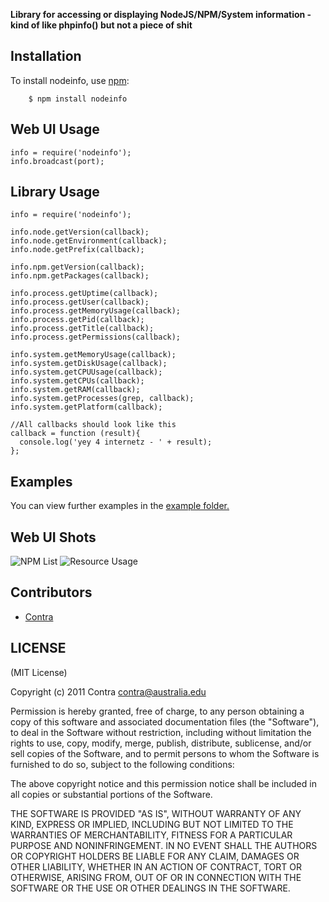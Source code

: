 **Library for accessing or displaying NodeJS/NPM/System information - kind of like phpinfo() but not a piece of shit**


## Installation
    
To install nodeinfo, use [npm](http://github.com/isaacs/npm):

        $ npm install nodeinfo

## Web UI Usage

```
info = require('nodeinfo');
info.broadcast(port);
```

## Library Usage

```
info = require('nodeinfo');

info.node.getVersion(callback);
info.node.getEnvironment(callback);
info.node.getPrefix(callback);

info.npm.getVersion(callback);
info.npm.getPackages(callback);

info.process.getUptime(callback);
info.process.getUser(callback);
info.process.getMemoryUsage(callback);
info.process.getPid(callback);
info.process.getTitle(callback);
info.process.getPermissions(callback);

info.system.getMemoryUsage(callback);
info.system.getDiskUsage(callback);
info.system.getCPUUsage(callback);
info.system.getCPUs(callback);
info.system.getRAM(callback);
info.system.getProcesses(grep, callback);
info.system.getPlatform(callback);

//All callbacks should look like this
callback = function (result){
  console.log('yey 4 internetz - ' + result);
};
```

## Examples

You can view further examples in the [example folder.](https://github.com/Contra/nodeinfo/tree/master/examples)

## Web UI Shots
![NPM List](http://i.imgur.com/JKvIs.png)
![Resource Usage](http://i.imgur.com/nzsnA.png)

## Contributors

- [Contra](https://github.com/Contra)

## LICENSE

(MIT License)

Copyright (c) 2011 Contra <contra@australia.edu>

Permission is hereby granted, free of charge, to any person obtaining
a copy of this software and associated documentation files (the
"Software"), to deal in the Software without restriction, including
without limitation the rights to use, copy, modify, merge, publish,
distribute, sublicense, and/or sell copies of the Software, and to
permit persons to whom the Software is furnished to do so, subject to
the following conditions:

The above copyright notice and this permission notice shall be
included in all copies or substantial portions of the Software.

THE SOFTWARE IS PROVIDED "AS IS", WITHOUT WARRANTY OF ANY KIND,
EXPRESS OR IMPLIED, INCLUDING BUT NOT LIMITED TO THE WARRANTIES OF
MERCHANTABILITY, FITNESS FOR A PARTICULAR PURPOSE AND
NONINFRINGEMENT. IN NO EVENT SHALL THE AUTHORS OR COPYRIGHT HOLDERS BE
LIABLE FOR ANY CLAIM, DAMAGES OR OTHER LIABILITY, WHETHER IN AN ACTION
OF CONTRACT, TORT OR OTHERWISE, ARISING FROM, OUT OF OR IN CONNECTION
WITH THE SOFTWARE OR THE USE OR OTHER DEALINGS IN THE SOFTWARE.
